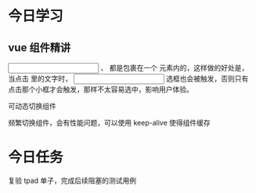# 今日学习

## vue 组件精讲

<input> 、 <slot> 都是包裹在一个 <label> 元素内的，这样做的好处是，当点击 <slot> 里的文字时， <input> 选框也会被触发，否则只有点击那个小框才会触发，那样不太容易选中，影响用户体验。

<component :is="componentName" v-bind="props"> </component>
可动态切换组件

频繁切换组件，会有性能问题，可以使用 keep-alive 使得组件缓存

# 今日任务

复验 tpad 单子，完成后续阻塞的测试用例
